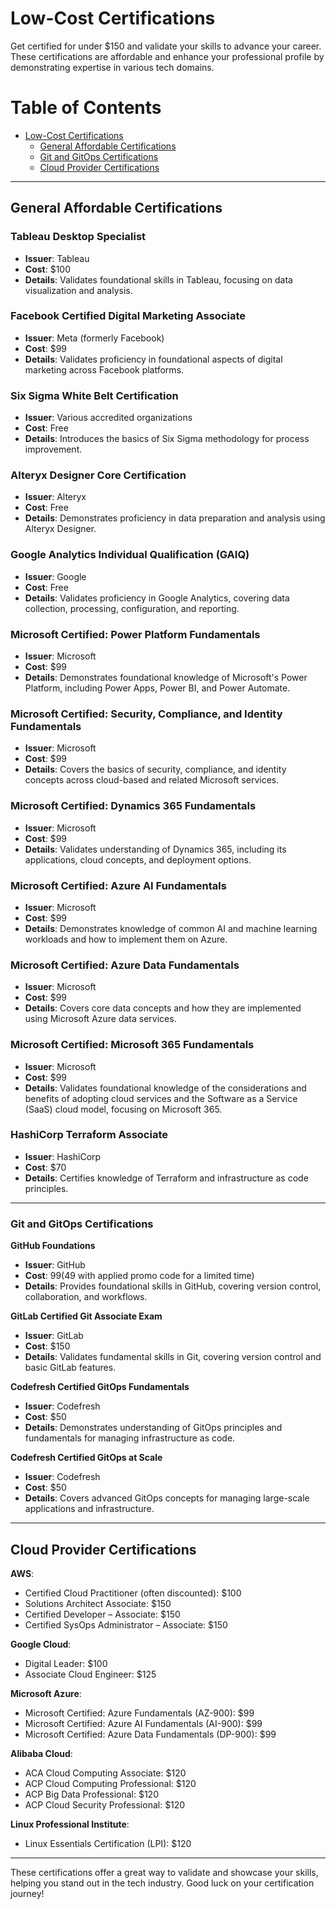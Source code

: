 # Low-Cost Certifications

Get certified for under $150 and validate your skills to advance your career. These certifications are affordable and enhance your professional profile by demonstrating expertise in various tech domains.

# Table of Contents

- [Low-Cost Certifications](#low-cost-certifications)
  - [General Affordable Certifications](#general-affordable-certifications)
  - [Git and GitOps Certifications](#git-and-gitops-certifications)
  - [Cloud Provider Certifications](#cloud-provider-certifications)


---
## General Affordable Certifications

### Tableau Desktop Specialist
- **Issuer**: Tableau
- **Cost**: $100
- **Details**: Validates foundational skills in Tableau, focusing on data visualization and analysis.

### Facebook Certified Digital Marketing Associate
- **Issuer**: Meta (formerly Facebook)
- **Cost**: $99
- **Details**: Validates proficiency in foundational aspects of digital marketing across Facebook platforms.

### Six Sigma White Belt Certification
- **Issuer**: Various accredited organizations
- **Cost**: Free
- **Details**: Introduces the basics of Six Sigma methodology for process improvement.

### Alteryx Designer Core Certification
- **Issuer**: Alteryx
- **Cost**: Free
- **Details**: Demonstrates proficiency in data preparation and analysis using Alteryx Designer.

### Google Analytics Individual Qualification (GAIQ)
- **Issuer**: Google
- **Cost**: Free
- **Details**: Validates proficiency in Google Analytics, covering data collection, processing, configuration, and reporting.

### Microsoft Certified: Power Platform Fundamentals
- **Issuer**: Microsoft
- **Cost**: $99
- **Details**: Demonstrates foundational knowledge of Microsoft's Power Platform, including Power Apps, Power BI, and Power Automate.

### Microsoft Certified: Security, Compliance, and Identity Fundamentals
- **Issuer**: Microsoft
- **Cost**: $99
- **Details**: Covers the basics of security, compliance, and identity concepts across cloud-based and related Microsoft services.

### Microsoft Certified: Dynamics 365 Fundamentals
- **Issuer**: Microsoft
- **Cost**: $99
- **Details**: Validates understanding of Dynamics 365, including its applications, cloud concepts, and deployment options.

### Microsoft Certified: Azure AI Fundamentals
- **Issuer**: Microsoft
- **Cost**: $99
- **Details**: Demonstrates knowledge of common AI and machine learning workloads and how to implement them on Azure.

### Microsoft Certified: Azure Data Fundamentals
- **Issuer**: Microsoft
- **Cost**: $99
- **Details**: Covers core data concepts and how they are implemented using Microsoft Azure data services.

### Microsoft Certified: Microsoft 365 Fundamentals
- **Issuer**: Microsoft
- **Cost**: $99
- **Details**: Validates foundational knowledge of the considerations and benefits of adopting cloud services and the Software as a Service (SaaS) cloud model, focusing on Microsoft 365.

### HashiCorp Terraform Associate
- **Issuer**: HashiCorp
- **Cost**: $70
- **Details**: Certifies knowledge of Terraform and infrastructure as code principles.

---

### Git and GitOps Certifications

**GitHub Foundations**
- **Issuer**: GitHub
- **Cost**: $99 ($49 with applied promo code for a limited time)
- **Details**: Provides foundational skills in GitHub, covering version control, collaboration, and workflows.

**GitLab Certified Git Associate Exam**
- **Issuer**: GitLab
- **Cost**: $150
- **Details**: Validates fundamental skills in Git, covering version control and basic GitLab features.

**Codefresh Certified GitOps Fundamentals**
- **Issuer**: Codefresh
- **Cost**: $50
- **Details**: Demonstrates understanding of GitOps principles and fundamentals for managing infrastructure as code.

**Codefresh Certified GitOps at Scale**
- **Issuer**: Codefresh
- **Cost**: $50
- **Details**: Covers advanced GitOps concepts for managing large-scale applications and infrastructure.

---

## Cloud Provider Certifications

**AWS**:
- Certified Cloud Practitioner (often discounted): $100
- Solutions Architect Associate: $150
- Certified Developer – Associate: $150
- Certified SysOps Administrator – Associate: $150

**Google Cloud**:
- Digital Leader: $100
- Associate Cloud Engineer: $125

**Microsoft Azure**:
- Microsoft Certified: Azure Fundamentals (AZ-900): $99
- Microsoft Certified: Azure AI Fundamentals (AI-900): $99
- Microsoft Certified: Azure Data Fundamentals (DP-900): $99

**Alibaba Cloud**:
- ACA Cloud Computing Associate: $120
- ACP Cloud Computing Professional: $120
- ACP Big Data Professional: $120
- ACP Cloud Security Professional: $120

**Linux Professional Institute**:
- Linux Essentials Certification (LPI): $120

---

These certifications offer a great way to validate and showcase your skills, helping you stand out in the tech industry. Good luck on your certification journey!

